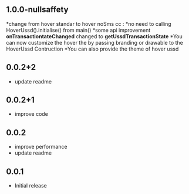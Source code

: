 ## 1.0.0-nullsaffety
*change from hover standar to hover noSms cc : 
*no need to calling HoverUssd().initialise() from main()
*some api improvement **onTransactiontateChanged** changed to **getUssdTransactionState**
*You can now customize the hover the by passing branding or drawable to the HoverUssd Contruction
*You can also provide the theme of hover ussd
## 0.0.2+2
* update readme
## 0.0.2+1
* improve code
## 0.0.2
* improve performance
* update readme
## 0.0.1
* Initial release
